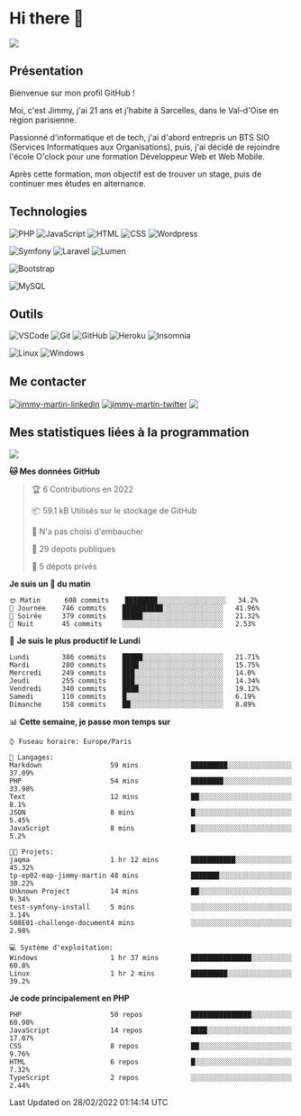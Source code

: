 # Hi there 👋

![](https://komarev.com/ghpvc/?username=jimmy-martin&color=1a1b27)

<!--
**jimmy-martin/jimmy-martin** is a ✨ _special_ ✨ repository because its `README.md` (this file) appears on your GitHub profile.

Here are some ideas to get you started:

- 🔭 I’m currently working on ...
- 🌱 I’m currently learning ...
- 👯 I’m looking to collaborate on ...
- 🤔 I’m looking for help with ...
- 💬 Ask me about ...
- 📫 How to reach me: ...
- 😄 Pronouns: ...
- ⚡ Fun fact: ...
-->

## Présentation

Bienvenue sur mon profil GitHub !

Moi, c'est Jimmy, j'ai 21 ans et j'habite à Sarcelles, dans le Val-d'Oise en région parisienne.

Passionné d'informatique et de tech, j'ai d'abord entrepris un BTS SIO (Services Informatiques aux Organisations), puis, j'ai décidé de rejoindre l'école O'clock pour une formation Développeur Web et Web Mobile.

Après cette formation, mon objectif est de trouver un stage, puis de continuer mes études en alternance.

## Technologies

<div>

![PHP](https://img.shields.io/badge/PHP-777BB4?style=for-the-badge&logo=php&logoColor=white) ![JavaScript](https://img.shields.io/badge/JavaScript-F7DF1E?style=for-the-badge&logo=javascript&logoColor=black) ![HTML](https://img.shields.io/badge/HTML-E34F26?style=for-the-badge&logo=html5&logoColor=white) ![CSS](https://img.shields.io/badge/CSS-1572B6?&style=for-the-badge&logo=css3&logoColor=white) ![Wordpress](https://img.shields.io/badge/WordPress-0078D6?style=for-the-badge&logo=wordpress&logoColor=white)

</div>
<div>

![Symfony](https://img.shields.io/badge/Symfony-092E20?style=for-the-badge&logo=symfony&logoColor=white) ![Laravel](https://img.shields.io/badge/Laravel-FF2D20?style=for-the-badge&logo=laravel&logoColor=white) ![Lumen](https://img.shields.io/badge/Lumen-FF2D20?style=for-the-badge&logo=lumen&logoColor=white)

</div>
<div>

![Bootstrap](https://img.shields.io/badge/Bootstrap-563D7C?style=for-the-badge&logo=bootstrap&logoColor=white)

</div>
<div>

![MySQL](https://img.shields.io/badge/MySQL-4479A1?style=for-the-badge&logo=mysql&logoColor=white)

</div>

## Outils

![VSCode](https://img.shields.io/badge/VSCode-007ACC?style=for-the-badge&logo=visual-studio-code&logoColor=white)
![Git](https://img.shields.io/badge/Git-F05032?style=for-the-badge&logo=git&logoColor=white)
![GitHub](https://img.shields.io/badge/GitHub-100000?style=for-the-badge&logo=github&logoColor=white)
![Heroku](https://img.shields.io/badge/Heroku-6762a6?style=for-the-badge&logo=heroku&logoColor=white)
![Insomnia](https://img.shields.io/badge/Insomnia-5600cd?style=for-the-badge&logo=insomnia&logoColor=white)

![Linux](https://img.shields.io/badge/Linux-FCC624?style=for-the-badge&logo=linux&logoColor=white)
![Windows](https://img.shields.io/badge/Windows-0078D6?style=for-the-badge&logo=windows&logoColor=white)

## Me contacter

<p>
<a href="https://www.linkedin.com/in/jimmy-martin-dev/" target="blank"><img align="center" src="https://img.shields.io/badge/-LinkedIn-0077B5?style=for-the-badge&logo=Linkedin&logoColor=white&link=https://www.linkedin.com/in/jimmy-martin-dev/" alt="jimmy-martin-linkedin"/></a>
<a href="https://twitter.com/jimmydev_" target="blank"><img align="center" src="https://img.shields.io/badge/-Twitter-1DA1F2?style=for-the-badge&logo=Twitter&logoColor=white&link=https://twitter.com/jimmydev_" alt="jimmy-martin-twitter"/></a>
 <a href="mailto:jimmy.martin952@gmail.com" target="blank"><img align="center" src="https://img.shields.io/badge/gmail-D14836?style=for-the-badge&logo=gmail&logoColor=white" /></a>
</p>

## Mes statistiques liées à la programmation

<a href="https://github-readme-stats.vercel.app/api/top-langs/?username=jimmy-martin&layout=compact">
  <img align="center" src="https://github-readme-stats.vercel.app/api/top-langs/?username=jimmy-martin&layout=compact"/>
</a>



<!--START_SECTION:waka-->
**🐱 Mes données GitHub** 

> 🏆 6 Contributions en 2022
 > 
> 📦 59.1 kB Utilisés sur le stockage de GitHub 
 > 
> 🚫 N'a pas choisi d'embaucher
 > 
> 📜 29 dépots publiques 
 > 
> 🔑 5 dépots privés  
 > 
**Je suis un 🐤 du matin** 

```text
🌞 Matin      608 commits    ████████░░░░░░░░░░░░░░░░░   34.2% 
🌆 Journée    746 commits    ██████████░░░░░░░░░░░░░░░   41.96% 
🌃 Soirée     379 commits    █████░░░░░░░░░░░░░░░░░░░░   21.32% 
🌙 Nuit       45 commits     ░░░░░░░░░░░░░░░░░░░░░░░░░   2.53%

```
📅 **Je suis le plus productif le Lundi** 

```text
Lundi        386 commits    █████░░░░░░░░░░░░░░░░░░░░   21.71% 
Mardi        280 commits    ████░░░░░░░░░░░░░░░░░░░░░   15.75% 
Mercredi     249 commits    ███░░░░░░░░░░░░░░░░░░░░░░   14.0% 
Jeudi        255 commits    ███░░░░░░░░░░░░░░░░░░░░░░   14.34% 
Vendredi     340 commits    ████░░░░░░░░░░░░░░░░░░░░░   19.12% 
Samedi       110 commits    █░░░░░░░░░░░░░░░░░░░░░░░░   6.19% 
Dimanche     158 commits    ██░░░░░░░░░░░░░░░░░░░░░░░   8.89%

```


📊 **Cette semaine, je passe mon temps sur** 

```text
⌚︎ Fuseau horaire: Europe/Paris

💬 Langages: 
Markdown                 59 mins             █████████░░░░░░░░░░░░░░░░   37.09% 
PHP                      54 mins             ████████░░░░░░░░░░░░░░░░░   33.98% 
Text                     12 mins             ██░░░░░░░░░░░░░░░░░░░░░░░   8.1% 
JSON                     8 mins              █░░░░░░░░░░░░░░░░░░░░░░░░   5.45% 
JavaScript               8 mins              █░░░░░░░░░░░░░░░░░░░░░░░░   5.2%

🐱‍💻 Projets: 
jaqma                    1 hr 12 mins        ███████████░░░░░░░░░░░░░░   45.32% 
tp-ep02-eap-jimmy-martin 48 mins             ███████░░░░░░░░░░░░░░░░░░   30.22% 
Unknown Project          14 mins             ██░░░░░░░░░░░░░░░░░░░░░░░   9.34% 
test-symfony-install     5 mins              ░░░░░░░░░░░░░░░░░░░░░░░░░   3.14% 
S08E01-challenge-document4 mins              ░░░░░░░░░░░░░░░░░░░░░░░░░   2.98%

💻 Système d'exploitation: 
Windows                  1 hr 37 mins        ███████████████░░░░░░░░░░   60.8% 
Linux                    1 hr 2 mins         █████████░░░░░░░░░░░░░░░░   39.2%

```

**Je code principalement en PHP** 

```text
PHP                      50 repos            ███████████████░░░░░░░░░░   60.98% 
JavaScript               14 repos            ████░░░░░░░░░░░░░░░░░░░░░   17.07% 
CSS                      8 repos             ██░░░░░░░░░░░░░░░░░░░░░░░   9.76% 
HTML                     6 repos             █░░░░░░░░░░░░░░░░░░░░░░░░   7.32% 
TypeScript               2 repos             ░░░░░░░░░░░░░░░░░░░░░░░░░   2.44%

```



 Last Updated on 28/02/2022 01:14:14 UTC
<!--END_SECTION:waka-->


